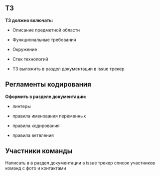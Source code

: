 ## ТЗ

**ТЗ должно включать:**

* Описание предметной области

* Функциональные требования

* Окружение 

* Стек технологий

* ТЗ выложить в раздел документации в issue трекер

## Регламенты кодирования

**Оформить в разделе документации:**

* линтеры

* правила именования переменных

* правила кодирования

* правила ветвления

## Участники команды

Написать в в раздел документации в issue трекер список участников команд с фото и контактами